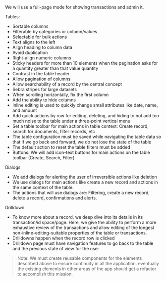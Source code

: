 We will use a full-page mode for showing transactions and admin it.

Tables:

- Sortable columns
- Filterable by categories or column/values
- Selectable for bulk actions
- Text aligns to the left
- Align heading to column data
- Avoid duplication
- Right-align numeric columns
- Sticky headers for more than 10 elements when the pagination asks for a quantity greater than that value quantity
- Contrast in the table header
- Allow pagination of columns
- Allow searchability of a record by the central concept
- Sebra stripes for large datasets
- When scrolling horizontally, fix the first column
- Add the ability to hide columns
- Inline editing is used to quickly change small attributes like date, name, and amount
- Add quick actions by row for editing, deleting, and hiding to not add too much noise to the table under a three-point vertical menu
- Set a table toolbar for main actions in table context: Create record, search for documents, filter records, etc
- The table configuration must be saved while navigating the table data so that if we go back and forward, we do not lose the state of the table
- The default action to reset the table filters must be added
- Buttons: We will add icon-text buttons for main actions on the table toolbar (Create, Search, Filter)

Dialogs
- We add dialogs for alerting the user of irreversible actions like deletion 
- We use dialogs for main actions like create a new record and actions in the same context of the table.
- The actions that will use dialogs are: Filtering, create a new record, delete a record, confirmations and alerts.

Drilldown
- To know more about a record, we deep dive into its details in its transaction/id space/page. Here, we give the ability to perform a more exhaustive review of the transactions and allow editing of the longest non-inline-editing-suitable properties of the table or transactions.
- Drilldowns happen when the record row is clicked
- Drilldown page must have navigation features to go back to the table and the previous state of view for the user


> Note: We must create reusable components for the elements described above to ensure continuity in all the application. eventually the existing elements in other areas of the app should get a refactor to accomplish this mission.